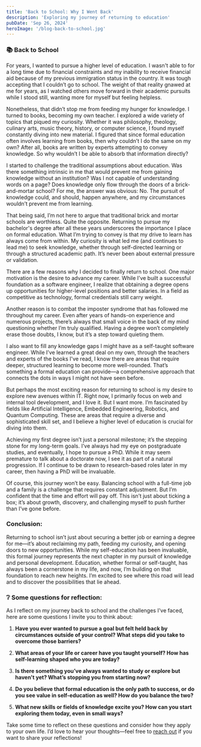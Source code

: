 ```yaml
---
title: 'Back to School: Why I Went Back' 
description: 'Exploring my journey of returning to education'
pubDate: 'Sep 26, 2024'
heroImage: '/blog-back-to-school.jpg'
---
```


### 📚 Back to School

For years, I wanted to pursue a higher level of education. I wasn't able to for a long time due to financial constraints and my inability to receive financial aid because of my previous immigration status in the country. It was tough accepting that I couldn’t go to school. The weight of that reality gnawed at me for years, as I watched others move forward in their academic pursuits while I stood still, wanting more for myself but feeling helpless.

Nonetheless, that didn’t stop me from feeding my hunger for knowledge. I turned to books, becoming my own teacher. I explored a wide variety of topics that piqued my curiosity. Whether it was philosophy, theology, culinary arts, music theory, history, or computer science, I found myself constantly diving into new material. I figured that since formal education often involves learning from books, then why couldn’t I do the same on my own? After all, books are written by experts attempting to convey knowledge. So why wouldn’t I be able to absorb that information directly?

I started to challenge the traditional assumptions about education. Was there something intrinsic in me that would prevent me from gaining knowledge without an institution? Was I not capable of understanding words on a page? Does knowledge only flow through the doors of a brick-and-mortar school? For me, the answer was obvious: No. The pursuit of knowledge could, and should, happen anywhere, and my circumstances wouldn’t prevent me from learning.

That being said, I’m not here to argue that traditional brick and mortar schools are worthless. Quite the opposite. Returning to pursue my bachelor's degree after all these years underscores the importance I place on formal education. What I’m trying to convey is that my drive to learn has always come from within. My curiosity is what led me (and continues to lead me) to seek knowledge, whether through self-directed learning or through a structured academic path. It’s never been about external pressure or validation.

There are a few reasons why I decided to finally return to school. One major motivation is the desire to advance my career. While I’ve built a successful foundation as a software engineer, I realize that obtaining a degree opens up opportunities for higher-level positions and better salaries. In a field as competitive as technology, formal credentials still carry weight.

Another reason is to combat the imposter syndrome that has followed me throughout my career. Even after years of hands-on experience and numerous projects, there’s always that small voice in the back of my mind questioning whether I’m truly qualified. Having a degree won’t completely erase those doubts, I know, but it’s a step toward quieting them.

I also want to fill any knowledge gaps I might have as a self-taught software engineer. While I’ve learned a great deal on my own, through the teachers and experts of the books I've read, I know there are areas that require deeper, structured learning to become more well-rounded. That’s something a formal education can provide—a comprehensive approach that connects the dots in ways I might not have seen before.

But perhaps the most exciting reason for returning to school is my desire to explore new avenues within IT. Right now, I primarily focus on web and internal tool development, and I love it. But I want more. I’m fascinated by fields like Artificial Intelligence, Embedded Engineering, Robotics, and Quantum Computing. These are areas that require a diverse and sophisticated skill set, and I believe a higher level of education is crucial for diving into them.

Achieving my first degree isn’t just a personal milestone; it’s the stepping stone for my long-term goals. I’ve always had my eye on postgraduate studies, and eventually, I hope to pursue a PhD. While it may seem premature to talk about a doctorate now, I see it as part of a natural progression. If I continue to be drawn to research-based roles later in my career, then having a PhD will be invaluable.

Of course, this journey won’t be easy. Balancing school with a full-time job and a family is a challenge that requires constant adjustment. But I’m confident that the time and effort will pay off. This isn’t just about ticking a box; it’s about growth, discovery, and challenging myself to push further than I’ve gone before.

### Conclusion:
Returning to school isn’t just about securing a better job or earning a degree for me—it’s about reclaiming my path, feeding my curiosity, and opening doors to new opportunities. While my self-education has been invaluable, this formal journey represents the next chapter in my pursuit of knowledge and personal development. Education, whether formal or self-taught, has always been a cornerstone in my life, and now, I’m building on that foundation to reach new heights. I’m excited to see where this road will lead and to discover the possibilities that lie ahead.

### ❔ Some questions for reflection:

As I reflect on my journey back to school and the challenges I've faced, here are some questions I invite you to think about:

1. **Have you ever wanted to pursue a goal but felt held back by circumstances outside of your control? What steps did you take to overcome those barriers?**
   
2. **What areas of your life or career have you taught yourself? How has self-learning shaped who you are today?**

3. **Is there something you’ve always wanted to study or explore but haven't yet? What’s stopping you from starting now?**

4. **Do you believe that formal education is the only path to success, or do you see value in self-education as well? How do you balance the two?**

5. **What new skills or fields of knowledge excite you? How can you start exploring them today, even in small ways?**

Take some time to reflect on these questions and consider how they apply to your own life. I’d love to hear your thoughts—feel free to [reach out](mailto:lucaspavesi11@gmail.com) if you want to share your reflections!
